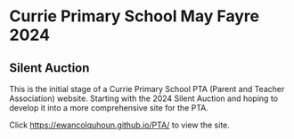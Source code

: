 # Currie Primary School May Fayre 2024
## Silent Auction 

This is the initial stage of a Currie Primary School PTA (Parent and Teacher Association) website. Starting with the 2024 Silent Auction and hoping to develop it into a more comprehensive site for the PTA. 

Click https://ewancolquhoun.github.io/PTA/ to view the site.
